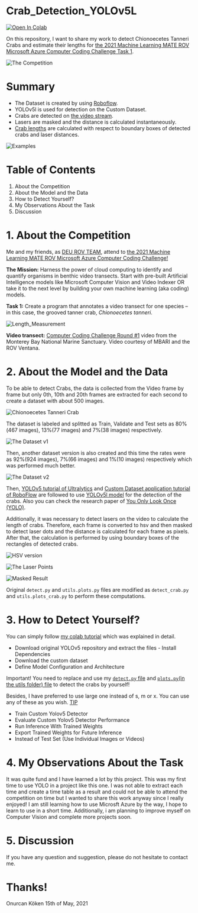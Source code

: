 # Crab_Detection_YOLOv5L

[![Open In Colab](https://colab.research.google.com/assets/colab-badge.svg)](https://colab.research.google.com/github/OnurcanKoken/Crab_Detection_YOLOv5L/blob/main/Colab_Crab_Detection_YOLOv5/Crab_Detection_Colab_YOLOv5.ipynb)

On this repository, I want to share my work to detect Chionoecetes Tanneri Crabs and estimate their lengths for [the 2021 Machine Learning MATE ROV Microsoft Azure Computer Coding Challenge Task 1](https://files.materovcompetition.org/2021/Computer_Coding_Challenge_Round_1.pdf).

![The Competition](Dataset_Photos/MATEROV.PNG)

# Summary
- The Dataset is created by using [Roboflow](https://app.roboflow.com).
- YOLOv5l is used for detection on the Custom Dataset.
- Crabs are detected on [the video stream](https://vimeo.com/515385883/3bafce8be4).
- Lasers are masked and the distance is calculated instantaneously.
- [Crab lengths](Dataset_Photos/length_measurement_crab.jpeg) are calculated with respect to boundary boxes of detected crabs and laser distances.

![Examples](Dataset_Photos/frame_sec227_6790_detected.jpg)

# Table of Contents

1. About the Competition
2. About the Model and the Data
3. How to Detect Yourself?
4. My Observations About the Task
5. Discussion

# 1. About the Competition

Me and my friends, as [DEU ROV TEAM](https://www.instagram.com/deurov.team/), attend to [the 2021 Machine Learning MATE ROV Microsoft Azure Computer Coding Challenge!](https://www.materovcompetition.org/content/2021-machine-learning-computer-coding-challenge)

**The Mission:** Harness the power of cloud computing to identify and quantify organisms in benthic video transects. Start with pre-built Artificial Intelligence models like Microsoft Computer Vision and Video Indexer OR take it to the next level by building your own machine learning (aka coding) models.

**Task 1:** Create a program that annotates a video transect for one species – in this case, the grooved tanner crab, *Chionoecetes tanneri*. 

![Length_Measurement](Dataset_Photos/length_measurement_crab.jpeg)

**Video transect:** [Computer Coding Challenge Round #1](https://vimeo.com/515385883/3bafce8be4) video from the Monterey Bay National
Marine Sanctuary. Video courtesy of MBARI and the ROV Ventana. 

# 2. About the Model and the Data

To be able to detect Crabs, the data is collected from the Video frame by frame but only 0th, 10th and 20th frames are extracted for each second to create a dataset with about 500 images. 

![Chionoecetes Tanneri Crab](Dataset_Photos/frame_sec227_6790.jpg)

The dataset is labeled and splitted as Train, Validate and Test sets as 80%(467 images), 13%(77 images) and 7%(38 images) respectively.

![The Dataset v1](Dataset_Photos/dataset_v1.PNG)

Then, another dataset version is also created and this time the rates were as 92%(924 images), 7%(66 images) and 1%(10 images) respectively which was performed much better.

![The Dataset v2](Dataset_Photos/dataset_v2.PNG)

Then, [YOLOv5 tutorial of Ultralytics](https://github.com/ultralytics/yolov5/blob/master/tutorial.ipynb) and [Custom Dataset application tutorial of RoboFlow](https://blog.roboflow.com/how-to-train-yolov5-on-a-custom-dataset/) are followed to use [YOLOv5l model](https://github.com/OnurcanKoken/Crab_Detection_YOLOv5L/blob/main/yolov5l.yaml) for the detection of the crabs.
Also you can check the research paper of [You Only Look Once (YOLO)](https://arxiv.org/pdf/1506.02640.pdf).

Additionally, it was necessary to detect lasers on the video to calculate the length of crabs. Therefore, each frame is converted to hsv and then masked to detect laser dots and the distance is calculated for each frame as pixels. After that, the calculation is performed by using boundary boxes of the rectangles of detected crabs.


![HSV version](Dataset_Photos/hsv.jpg)

![The Laser Points](Dataset_Photos/laser_mask.jpg)

![Masked Result](Dataset_Photos/laser_gray_mask.jpg)

Original `detect.py` and `utils.plots.py` files are modified as `detect_crab.py` and `utils.plots_crab.py` to perform these computations.

# 3. How to Detect Yourself?

You can simply follow [my colab tutorial](https://colab.research.google.com/github/OnurcanKoken/Crab_Detection_YOLOv5L/blob/main/Crab_Detection_Colab_YOLOv5.ipynb) which was explained in detail.

- Download original YOLOv5 repository and extract the files - Install Dependencies
- Download the custom dataset
- Define Model Configuration and Architecture
  
Important! You need to replace and use my [`detect.py` file](Python_Files/detect_crab.py) and [`plots.py`(in the utils folder) file](Python_Files/plots_crab.py) to detect the crabs by yourself!

Besides, I have preferred to use large one instead of s, m or x. You can use any of these as you wish. [TIP](Python_Files/hubconf.py)

- Train Custom Yolov5 Detector
- Evaluate Custom Yolov5 Detector Performance
- Run Inference With Trained Weights
- Export Trained Weights for Future Inference
- Instead of Test Set (Use Individual Images or Videos)

# 4. My Observations About the Task

It was quite fund and I have learned a lot by this project. This was my first time to use YOLO in a project like this one. I was not able to extract each time and create a time table as a result and could not be able to attend the competition on time but I wanted to share this work anyway since I really enjoyed! I am still learning how to use Microsft Azure by the way, I hope to learn to use in a short time. Additionally, i am planning to improve myself on Computer Vision and complete more projects soon.

# 5. Discussion

If you have any question and suggestion, please do not hesitate to contact me.

# Thanks!

Onurcan Köken
15th of May, 2021
